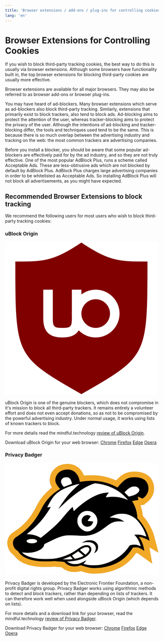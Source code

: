 ```yaml
---
title: 'Browser extensions / add-ons / plug-ins for controlling cookies | Cookies.education'
lang: 'en'
---
```


# Browser Extensions for Controlling Cookies

If you wish to block third-party tracking cookies, the best way to do this is usually via browser extensions. Although some browsers have functionality built in, the top browser extensions for blocking third-party cookies are usually more effective.

Browser extensions are available for all major browsers. They may also be referred to as browser add-ons or browser plug-ins.

You may have heard of ad-blockers. Many browser extensions which serve as ad-blockers also block third-party tracking. Similarly, extensions that primarily exist to block trackers, also tend to block ads. Ad-blocking aims to protect the attention of the user, whereas tracker-blocking aims to protect the privacy of the user. Although the intentions of ad-blocking and tracker-blocking differ, the tools and techniques used tend to be the same. This is because there is so much overlap between the advertising industry and tracking on the web: the most common trackers are advertising companies.

Before you install a blocker, you should be aware that some popular ad-blockers are effectively paid for by the ad industry, and so they are not truly effective. One of the most popular AdBlock Plus, runs a scheme called Acceptable Ads. These are less-obtrusive ads which are not blocked by default by AdBlock Plus. AdBlock Plus charges large advertising companies in order to be whitelisted as Acceptable Ads. So installing AdBlock Plus will not block all advertisements, as you might have expected.

## Recommended Browser Extensions to block tracking

We recommend the following users for most users who wish to block third-party tracking cookies:

### uBlock Origin

![uBlock Origin icon](../images/ublock-origin-icon.png)

uBlock Origin is one of the genuine blockers, which does not compromise in it's mission to block all third-party trackers. It remains entirely a volunteer effort and does not even accept donations, so as not to be compromised by the powerful advertising industry. Under normal usage, it works using lists of known trackers to block.

For more details read the mindful.technology [review of uBlock Origin](https://mindful.technology/ad-blocking-ublock-origin/).

Download uBlock Origin for your web browser: [Chrome](https://chrome.google.com/webstore/detail/ublock-origin/cjpalhdlnbpafiamejdnhcphjbkeiagm) [Firefox](https://addons.mozilla.org/addon/ublock-origin/) [Edge](https://www.microsoft.com/store/p/app/9nblggh444l4) [Opera](https://addons.opera.com/en-gb/extensions/details/ublock/)

### Privacy Badger

![Privacy Badger icon](../images/privacy-badger-icon.png)

Privacy Badger is developed by the Electronic Frontier Foundation, a non-profit digital rights group. Privacy Badger works using algorithmic methods to detect and block trackers, rather than depending on lists of trackers. It can therefore work well when used alongside uBlock Origin (which depends on lists).

For more details and a download link for your browser, read the mindful.technology [review of Privacy Badger](https://mindful.technology/privacy-badger/).

Download Privacy Badger for your web browser: [Chrome](https://chrome.google.com/webstore/detail/privacy-badger/pkehgijcmpdhfbdbbnkijodmdjhbjlgp) [Firefox](https://addons.mozilla.org/en-US/firefox/addon/privacy-badger17/) [Edge](https://microsoftedge.microsoft.com/addons/detail/mkejgcgkdlddbggjhhflekkondicpnop) [Opera](https://addons.opera.com/en/extensions/details/privacy-badger/)
